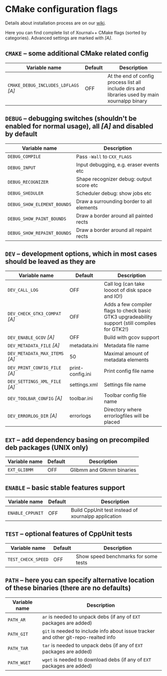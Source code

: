 # CMake configuration flags

Details about installation process are on our [wiki](https://github.com/xournalpp/xournalpp/wiki/Installing).

Here you can find complete list of Xournal++ CMake flags (sorted by categories). Advanced settings are marked with *[A]*.

## `CMAKE` – some additional CMake related config

| Variable name                        | Default | Description
| ------------------------------------ | ------- | -----------
| `CMAKE_DEBUG_INCLUDES_LDFLAGS` *[A]* | OFF     | At the end of config process list all include dirs and libraries used by main xournalpp binary


## `DEBUG` – debugging switches (shouldn't be enabled for normal usage), all *[A]* and disabled by default

| Variable name               | Description
| --------------------------- | -----------
| `DEBUG_COMPILE`             | Pass `-Wall` to `CXX_FLAGS`
| `DEBUG_INPUT`               | Input debugging, e.g. eraser events etc
| `DEBUG_RECOGNIZER`          | Shape recognizer debug: output score etc
| `DEBUG_SHEDULER`            | Scheduler debug: show jobs etc
| `DEBUG_SHOW_ELEMENT_BOUNDS` | Draw a surrounding border to all elements
| `DEBUG_SHOW_PAINT_BOUNDS`   | Draw a border around all painted rects
| `DEBUG_SHOW_REPAINT_BOUNDS` | Draw a border around all repaint rects


## `DEV` – development options, which in most cases should be leaved as they are

| Variable name                  | Default          | Description
| ------------------------------ | ---------------- | -----------
| `DEV_CALL_LOG`                 | OFF              | Call log (can take loooot of disk space and IO!)
| `DEV_CHECK_GTK3_COMPAT` *[A]*  | OFF              | Adds a few compiler flags to check basic GTK3 upgradeability support (still compiles for GTK2!)
| `DEV_ENABLE_GCOV` *[A]*        | OFF              | Build with gcov support
| `DEV_METADATA_FILE` *[A]*      | metadata.ini     | Metadata file name
| `DEV_METADATA_MAX_ITEMS` *[A]* | 50               | Maximal amount of metadata elements
| `DEV_PRINT_CONFIG_FILE` *[A]*  | print-config.ini | Print config file name
| `DEV_SETTINGS_XML_FILE` *[A]*  | settings.xml     | Settings file name
| `DEV_TOOLBAR_CONFIG` *[A]*     | toolbar.ini      | Toolbar config file name
| `DEV_ERRORLOG_DIR` *[A]*       | errorlogs        | Directory where errorlogfiles will be placed


## `EXT` – add dependency basing on precompiled deb packages (UNIX only)

| Variable name | Default | Description
| ------------- | ------- | -----------
| `EXT_GLIBMM`  | OFF     | Glibmm and Gtkmm binaries


## `ENABLE` – basic stable features support

| Variable name        | Default | Description
| -------------------- | ------- | -----------
| `ENABLE_CPPUNIT`     | OFF     | Build CppUnit test instead of xournalpp application


## `TEST` – optional features of CppUnit tests

| Variable name      | Default | Description
| ------------------ | ------- | -----------
| `TEST_CHECK_SPEED` | OFF     | Show speed benchmarks for some tests


## `PATH` – here you can specify alternative location of these binaries (there are no defaults)

| Variable name | Description
| ------------- | -----------
| `PATH_AR`     | `ar` is needed to unpack debs (if any of `EXT` packages are added)
| `PATH_GIT`    | `git` is needed to include info about issue tracker and other git-repo-realted info
| `PATH_TAR`    | `tar` is needed to unpack debs (if any of `EXT` packages are added)
| `PATH_WGET`   | `wget` is needed to download debs (if any of `EXT` packages are added)

